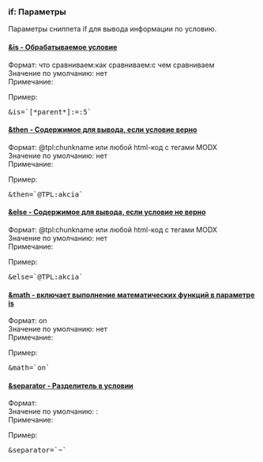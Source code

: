 
<meta http-equiv="Content-Type" content="text/html; charset=utf-8">
<h3>if: Параметры </h3> 
Параметры сниппета if для вывода информации по условию.	
<br>
<div class="panel-group accordion">
<div class="panel panel-default">
<div class="panel-heading">
<h4 class="panel-title"><a id="1723"></a><a class="accordion-toggle collapsed" data-toggle="collapse" data-parent="#accordion" href="#collapse1723"><span class="text-bold">&is</span> - Обрабатываемое условие</a></h4>
</div>
<div id="collapse1723" class="panel-collapse collapse">
<div class="panel-body">
<span class="text-bold">Формат:</span> что сравниваем:как сравниваем:с чем сравниваем<br>
<span class="text-bold">Значение по умолчанию:</span> нет<br>
<span class="text-bold">Примечание:</span> <br>
<p><span class="text-bold">Пример:</span></p>
<pre class="brush: html;">&is=`[*parent*]:=:5`</pre>
</div>
</div>
</div>

<div class="panel panel-default">
<div class="panel-heading">
<h4 class="panel-title"><a id="1724"></a><a class="accordion-toggle collapsed" data-toggle="collapse" data-parent="#accordion" href="#collapse1724"><span class="text-bold">&then</span> - Содержимое для вывода, если условие верно</a></h4>
</div>
<div id="collapse1724" class="panel-collapse collapse">
<div class="panel-body">
<span class="text-bold">Формат:</span> @tpl:chunkname или любой html-код с тегами MODX<br>
<span class="text-bold">Значение по умолчанию:</span> нет<br>
<span class="text-bold">Примечание:</span> <br>
<p><span class="text-bold">Пример:</span></p>
<pre class="brush: html;">&then=`@TPL:akcia`</pre>
</div>
</div>
</div>

<div class="panel panel-default">
<div class="panel-heading">
<h4 class="panel-title"><a id="1725"></a><a class="accordion-toggle collapsed" data-toggle="collapse" data-parent="#accordion" href="#collapse1725"><span class="text-bold">&else</span> - Содержимое для вывода, если условие не верно</a></h4>
</div>
<div id="collapse1725" class="panel-collapse collapse">
<div class="panel-body">
<span class="text-bold">Формат:</span> @tpl:chunkname или любой html-код с тегами MODX<br>
<span class="text-bold">Значение по умолчанию:</span> нет<br>
<span class="text-bold">Примечание:</span> <br>
<p><span class="text-bold">Пример:</span></p>
<pre class="brush: html;">&else=`@TPL:akcia`</pre>
</div>
</div>
</div>

<div class="panel panel-default">
<div class="panel-heading">
<h4 class="panel-title"><a id="1726"></a><a class="accordion-toggle collapsed" data-toggle="collapse" data-parent="#accordion" href="#collapse1726"><span class="text-bold">&math</span> - включает выполнение математических функций в параметре is</a></h4>
</div>
<div id="collapse1726" class="panel-collapse collapse">
<div class="panel-body">
<span class="text-bold">Формат:</span> on<br>
<span class="text-bold">Значение по умолчанию:</span> нет<br>
<span class="text-bold">Примечание:</span> <br>
<p><span class="text-bold">Пример:</span></p>
<pre class="brush: html;">&math=`on`</pre>
</div>
</div>
</div>

<div class="panel panel-default">
<div class="panel-heading">
<h4 class="panel-title"><a id="1727"></a><a class="accordion-toggle collapsed" data-toggle="collapse" data-parent="#accordion" href="#collapse1727"><span class="text-bold">&separator</span> - Разделитель в условии</a></h4>
</div>
<div id="collapse1727" class="panel-collapse collapse">
<div class="panel-body">
<span class="text-bold">Формат:</span> <br>
<span class="text-bold">Значение по умолчанию:</span> :<br>
<span class="text-bold">Примечание:</span> <br>
<p><span class="text-bold">Пример:</span></p>
<pre class="brush: html;">&separator=`~`</pre>
</div>
</div>
</div>

</div>